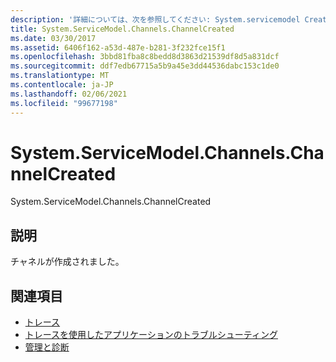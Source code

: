 ```yaml
---
description: '詳細については、次を参照してください: System.servicemodel Created'
title: System.ServiceModel.Channels.ChannelCreated
ms.date: 03/30/2017
ms.assetid: 6406f162-a53d-487e-b281-3f232fce15f1
ms.openlocfilehash: 3bbd81fba8c8bedd8d3863d21539df8d5a831dcf
ms.sourcegitcommit: ddf7edb67715a5b9a45e3dd44536dabc153c1de0
ms.translationtype: MT
ms.contentlocale: ja-JP
ms.lasthandoff: 02/06/2021
ms.locfileid: "99677198"
---
```

# <a name="systemservicemodelchannelschannelcreated"></a>System.ServiceModel.Channels.ChannelCreated

System.ServiceModel.Channels.ChannelCreated  
  
## <a name="description"></a>説明  

 チャネルが作成されました。  
  
## <a name="see-also"></a>関連項目

- [トレース](index.md)
- [トレースを使用したアプリケーションのトラブルシューティング](using-tracing-to-troubleshoot-your-application.md)
- [管理と診断](../index.md)
